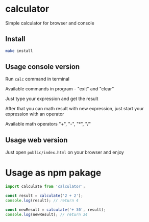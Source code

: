 # calculator
Simple calculator for browser and console

## Install
```bash
make install
```

## Usage console version
Run `calc` command in terminal

Available commands in program - "exit" and "clear"

Just type your expression and get the result

After that you can math result with new expression, just start your expression with an operator

Available math operators "+", "-", "*", "/"

## Usage web version
Just open `public/index.html` on your browser and enjoy

# Usage as npm pakage
```javascript
import calculate from 'calculator';

const result = calculate('2 + 2');
console.log(result); // return 4

const newResult = calculate('+ 30', result);
console.log(newResult); // return 34
```
